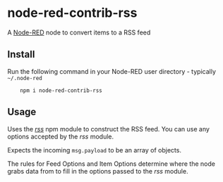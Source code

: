 node-red-contrib-rss
====================

A <a href="http://nodered.org" target="_new">Node-RED</a> node to convert items to a RSS feed

Install
-------

Run the following command in your Node-RED user directory - typically `~/.node-red`

        npm i node-red-contrib-rss

Usage
-----

Uses the [*rss*][1] npm module to construct the RSS feed. You can use any options accepted by the *rss* module.

Expects the incoming `msg.payload` to be an array of objects.

The rules for Feed Options and Item Options determine where the node grabs data from to fill in the options passed to the *rss* module.

  [1]: https://www.npmjs.com/package/rss
